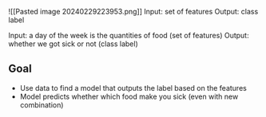 ![[Pasted image 20240229223953.png]]
Input: set of features
Output: class label

Input: a day of the week is the quantities of food (set of features)
Output: whether we got sick or not (class label)

## Goal
- Use data to find a model that outputs the label based on the features
- Model predicts whether which food make you sick (even with new combination)
